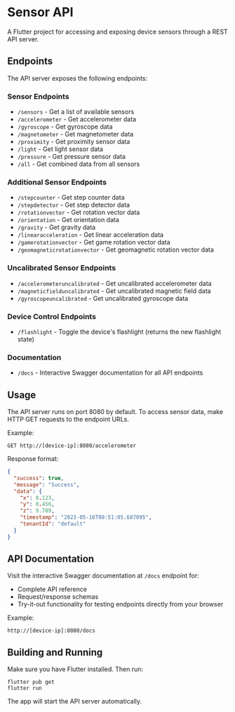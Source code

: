 # Sensor API

A Flutter project for accessing and exposing device sensors through a REST API server.

## Endpoints

The API server exposes the following endpoints:

### Sensor Endpoints

- `/sensors` - Get a list of available sensors
- `/accelerometer` - Get accelerometer data
- `/gyroscope` - Get gyroscope data
- `/magnetometer` - Get magnetometer data
- `/proximity` - Get proximity sensor data
- `/light` - Get light sensor data
- `/pressure` - Get pressure sensor data
- `/all` - Get combined data from all sensors

### Additional Sensor Endpoints

- `/stepcounter` - Get step counter data
- `/stepdetector` - Get step detector data
- `/rotationvector` - Get rotation vector data
- `/orientation` - Get orientation data
- `/gravity` - Get gravity data
- `/linearacceleration` - Get linear acceleration data
- `/gamerotationvector` - Get game rotation vector data
- `/geomagneticrotationvector` - Get geomagnetic rotation vector data

### Uncalibrated Sensor Endpoints

- `/accelerometeruncalibrated` - Get uncalibrated accelerometer data
- `/magneticfielduncalibrated` - Get uncalibrated magnetic field data
- `/gyroscopeuncalibrated` - Get uncalibrated gyroscope data

### Device Control Endpoints

- `/flashlight` - Toggle the device's flashlight (returns the new flashlight state)

### Documentation

- `/docs` - Interactive Swagger documentation for all API endpoints

## Usage

The API server runs on port 8080 by default. To access sensor data, make HTTP GET requests to the endpoint URLs.

Example:
```
GET http://[device-ip]:8080/accelerometer
```

Response format:
```json
{
  "success": true,
  "message": "Success",
  "data": {
    "x": 0.123,
    "y": 0.456,
    "z": 9.789,
    "timestamp": "2023-05-16T08:51:05.687095",
    "tenantId": "default"
  }
}
```

## API Documentation

Visit the interactive Swagger documentation at `/docs` endpoint for:
- Complete API reference
- Request/response schemas
- Try-it-out functionality for testing endpoints directly from your browser

Example:
```
http://[device-ip]:8080/docs
```

## Building and Running

Make sure you have Flutter installed. Then run:

```
flutter pub get
flutter run
```

The app will start the API server automatically.
